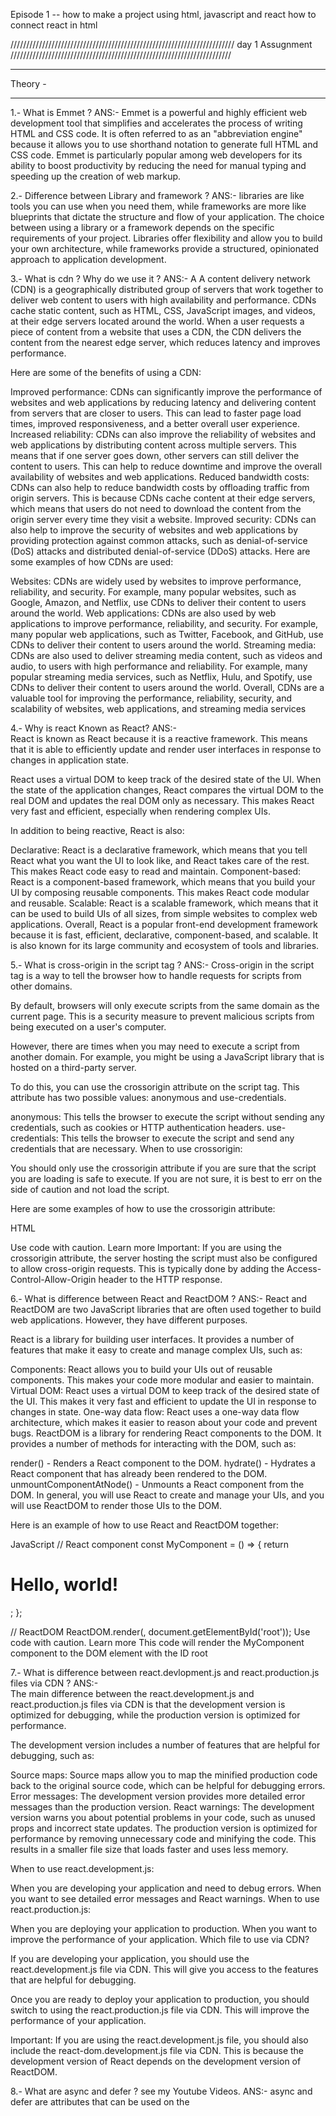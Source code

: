 Episode 1 --
how to make a project using html, javascript and react
how to connect react in html


///////////////////////////////////////////////////////////////////////
day 1 Assugnment
//////////////////////////////////////////////////////////////////////


********************
Theory -
********************


1.-  What is Emmet ?
   ANS:-  Emmet is a powerful and highly efficient web development tool that simplifies and accelerates the process of writing HTML and CSS code. It is often referred to as an "abbreviation engine" because it allows you to use shorthand notation to generate full HTML and CSS code. Emmet is particularly popular among web developers for its ability to boost productivity by reducing the need for manual typing and speeding up the creation of web markup.

2.-  Difference between Library and framework ?
   ANS:-  libraries are like tools you can use when you need them, while frameworks are more like blueprints that dictate the structure and flow of your application. The choice between using a library or a framework depends on the specific requirements of your project. Libraries offer flexibility and allow you to build your own architecture, while frameworks provide a structured, opinionated approach to application development.

3.- What is cdn ? Why do we use it ?
ANS:-  A
A content delivery network (CDN) is a geographically distributed group of servers that work together to deliver web content to users with high availability and performance. CDNs cache static content, such as HTML, CSS, JavaScript images, and videos, at their edge servers located around the world. When a user requests a piece of content from a website that uses a CDN, the CDN delivers the content from the nearest edge server, which reduces latency and improves performance.

Here are some of the benefits of using a CDN:

Improved performance: CDNs can significantly improve the performance of websites and web applications by reducing latency and delivering content from servers that are closer to users. This can lead to faster page load times, improved responsiveness, and a better overall user experience.
Increased reliability: CDNs can also improve the reliability of websites and web applications by distributing content across multiple servers. This means that if one server goes down, other servers can still deliver the content to users. This can help to reduce downtime and improve the overall availability of websites and web applications.
Reduced bandwidth costs: CDNs can also help to reduce bandwidth costs by offloading traffic from origin servers. This is because CDNs cache content at their edge servers, which means that users do not need to download the content from the origin server every time they visit a website.
Improved security: CDNs can also help to improve the security of websites and web applications by providing protection against common attacks, such as denial-of-service (DoS) attacks and distributed denial-of-service (DDoS) attacks.
Here are some examples of how CDNs are used:

Websites: CDNs are widely used by websites to improve performance, reliability, and security. For example, many popular websites, such as Google, Amazon, and Netflix, use CDNs to deliver their content to users around the world.
Web applications: CDNs are also used by web applications to improve performance, reliability, and security. For example, many popular web applications, such as Twitter, Facebook, and GitHub, use CDNs to deliver their content to users around the world.
Streaming media: CDNs are also used to deliver streaming media content, such as videos and audio, to users with high performance and reliability. For example, many popular streaming media services, such as Netflix, Hulu, and Spotify, use CDNs to deliver their content to users around the world.
Overall, CDNs are a valuable tool for improving the performance, reliability, security, and scalability of websites, web applications, and streaming media services




4.-  Why is react Known as React?
ANS:-  
React is known as React because it is a reactive framework. This means that it is able to efficiently update and render user interfaces in response to changes in application state.

React uses a virtual DOM to keep track of the desired state of the UI. When the state of the application changes, React compares the virtual DOM to the real DOM and updates the real DOM only as necessary. This makes React very fast and efficient, especially when rendering complex UIs.

In addition to being reactive, React is also:

Declarative: React is a declarative framework, which means that you tell React what you want the UI to look like, and React takes care of the rest. This makes React code easy to read and maintain.
Component-based: React is a component-based framework, which means that you build your UI by composing reusable components. This makes React code modular and reusable.
Scalable: React is a scalable framework, which means that it can be used to build UIs of all sizes, from simple websites to complex web applications.
Overall, React is a popular front-end development framework because it is fast, efficient, declarative, component-based, and scalable. It is also known for its large community and ecosystem of tools and libraries.



5.-  What is cross-origin in the script tag ?
ANS:-  Cross-origin in the script tag is a way to tell the browser how to handle requests for scripts from other domains.

By default, browsers will only execute scripts from the same domain as the current page. This is a security measure to prevent malicious scripts from being executed on a user's computer.

However, there are times when you may need to execute a script from another domain. For example, you might be using a JavaScript library that is hosted on a third-party server.

To do this, you can use the crossorigin attribute on the script tag. This attribute has two possible values: anonymous and use-credentials.

anonymous: This tells the browser to execute the script without sending any credentials, such as cookies or HTTP authentication headers.
use-credentials: This tells the browser to execute the script and send any credentials that are necessary.
When to use crossorigin:

You should only use the crossorigin attribute if you are sure that the script you are loading is safe to execute. If you are not sure, it is best to err on the side of caution and not load the script.

Here are some examples of how to use the crossorigin attribute:

HTML
<script crossorigin="anonymous" src="https://example.com/my-script.js"></script>

<script crossorigin="use-credentials" src="https://example.com/my-script.js"></script>
Use code with caution. Learn more
Important: If you are using the crossorigin attribute, the server hosting the script must also be configured to allow cross-origin requests. This is typically done by adding the Access-Control-Allow-Origin header to the HTTP response.




6.-  What is difference between React and ReactDOM ?
ANS:-  React and ReactDOM are two JavaScript libraries that are often used together to build web applications. However, they have different purposes.

React is a library for building user interfaces. It provides a number of features that make it easy to create and manage complex UIs, such as:

Components: React allows you to build your UIs out of reusable components. This makes your code more modular and easier to maintain.
Virtual DOM: React uses a virtual DOM to keep track of the desired state of the UI. This makes it very fast and efficient to update the UI in response to changes in state.
One-way data flow: React uses a one-way data flow architecture, which makes it easier to reason about your code and prevent bugs.
ReactDOM is a library for rendering React components to the DOM. It provides a number of methods for interacting with the DOM, such as:

render() - Renders a React component to the DOM.
hydrate() - Hydrates a React component that has already been rendered to the DOM.
unmountComponentAtNode() - Unmounts a React component from the DOM.
In general, you will use React to create and manage your UIs, and you will use ReactDOM to render those UIs to the DOM.

Here is an example of how to use React and ReactDOM together:

JavaScript
// React component
const MyComponent = () => {
  return <h1>Hello, world!</h1>;
};

// ReactDOM
ReactDOM.render(<MyComponent />, document.getElementById('root'));
Use code with caution. Learn more
This code will render the MyComponent component to the DOM element with the ID root




7.-  What is difference between react.devlopment.js and react.production.js files via CDN ?
ANS:-  
The main difference between the react.development.js and react.production.js files via CDN is that the development version is optimized for debugging, while the production version is optimized for performance.

The development version includes a number of features that are helpful for debugging, such as:

Source maps: Source maps allow you to map the minified production code back to the original source code, which can be helpful for debugging errors.
Error messages: The development version provides more detailed error messages than the production version.
React warnings: The development version warns you about potential problems in your code, such as unused props and incorrect state updates.
The production version is optimized for performance by removing unnecessary code and minifying the code. This results in a smaller file size that loads faster and uses less memory.

When to use react.development.js:

When you are developing your application and need to debug errors.
When you want to see detailed error messages and React warnings.
When to use react.production.js:

When you are deploying your application to production.
When you want to improve the performance of your application.
Which file to use via CDN?

If you are developing your application, you should use the react.development.js file via CDN. This will give you access to the features that are helpful for debugging.

Once you are ready to deploy your application to production, you should switch to using the react.production.js file via CDN. This will improve the performance of your application.

Important: If you are using the react.development.js file, you should also include the react-dom.development.js file via CDN. This is because the development version of React depends on the development version of ReactDOM.




8.-  What are async and defer ? see my Youtube Videos.
ANS:-  async and defer are attributes that can be used on the <script> tag in HTML to control how JavaScript files are loaded and executed.

async

The async attribute tells the browser to download and execute the JavaScript file as soon as it is available, without waiting for the rest of the page to load.
This can improve the performance of your page, but it can also cause problems if the JavaScript file depends on other elements on the page that have not yet loaded.
For example, if the JavaScript file contains code to initialize a navigation menu, and the navigation menu has not yet been loaded, the JavaScript code will not be able to initialize the menu properly.
defer

The defer attribute tells the browser to download the JavaScript file but wait to execute it until the rest of the page has loaded.
This ensures that the JavaScript file will not interfere with the loading of other elements on the page.
However, it can also delay the execution of the JavaScript code, which can impact the performance of your page.
When to use async and defer

You should use the async attribute if you want to improve the performance of your page and the JavaScript file does not depend on other elements on the page.
You should use the defer attribute if you want to ensure that the JavaScript file does not interfere with the loading of other elements on the page.
Which one to use?

In general, it is best to use the defer attribute unless you have a specific reason to use the async attribute.

Here are some examples of when you might use the async attribute:

If you are using a JavaScript library that needs to be loaded as soon as possible, such as a library that provides analytics or crash reporting.
If you are using a JavaScript file to load other resources, such as images or CSS files.
Here are some examples of when you might use the defer attribute:

If you are using a JavaScript file to initialize UI elements, such as a navigation menu or a modal dialog.
If you are using a JavaScript file to handle user interaction, such as clicking a button or submitting a form.





9.-   What is rrow Functions in react ?
And:- Arrow functions are a concise way to write functions in JavaScript. They were introduced in ES6, and they are widely used in React.
Arrow functions have a number of benefits over traditional function expressions, including:
:- They are more concise.
:- They are lexically bound, which means that they do not need to be bound to a specific context.
:- They can be used as expressions, which makes them more flexible.
To define an arrow function, you use the following syntax:

For example, the following arrow function is equivalent to the following traditional function expression:

JavaScript
const add = (a, b) => {
  return a + b;
};

function add(a, b) {
  return a + b;
}
Use code with caution. Learn more
Arrow functions can be used anywhere that a function expression is expected. For example, you can use them to define event handlers, component lifecycle methods, and render functions.

Here is an example of how to use an arrow function as an event handler:

JavaScript
<button onClick={() => alert('Hello, world!')}>Click me!</button>
Use code with caution. Learn more
This code will render a button that alerts the message "Hello, world!" when it is clicked.

Arrow functions are a powerful tool that can make your React code more concise, readable, and flexible.

Here are some additional benefits of using arrow functions in React:

Improved readability: Arrow functions can make your React code more readable by reducing the amount of boilerplate code that you need to write.
Reduced code duplication: Arrow functions can help you to reduce code duplication by allowing you to define concise, reusable functions.
Enhanced performance: Arrow functions can help to improve the performance of your React code by reducing the amount of overhead that is required to execute functions.


**********************
COADING -
**********************

1.- Setup all tool on your Pc 
   a.- VS Code
   b.- Chrome
   c.- Extensions
2.- Create a new Git Repo
3.- Built your First Hello World Program using 
   a.- Just HTML
   b.- Js and Manipulate the DOM
   c.- Using React
4.- use CDN links
5.- Creat an Elemnent 
6.- Create nested React Elements 
7.- use root.render
8.- Push Code to GitHub
9.- Learn About Arrow Functions before the next class





///////////////////////////////////////////////////////////////////////
day 2 Assugnment
//////////////////////////////////////////////////////////////////////



********************
Theory -
********************

1.-  What is NPM?
   ANS:-  


2.- What is Parcel/Webpack? Why do we need it?
3.- What is Parcel-cache?
4.- What is npx?
5.- What is difference between dependencies vs devDependencies?
6.- What is Tree Shaking?
7.- What is Hot Module Replacement? 
8.- listdown your faverite five superpowers of parceland describe any three of them in your words?
9.- What is .gitignore? What should we add and not add into it?
10.- What is deferance between package.json and package-lock.json?
11.- Why should i not modify package-lock.json?
12.- What is Node-Modules? is it a good idea to push that on git?
13.- What is dist folder?
14.- What is browserlists Read and dif bundlers: vite, webpack, parcel
15.- Read About: ^ - caret and ~ - tilda.
16.- Read about Script types in Html (MDN Docs).


**********************
COADING -
**********************

1.- intialize npm into your repo.
2.- install react and react-dom
3.- remove CDN links into react.
4.- install parcel
5.- ignite your app with parcel.
6.- add script for "start" and "build" with parcel commands.
7.- add .gitignore file
8.- add browserlists.
9.- build a production version of your code using parcel build.


**********************
Reference -
**********************

1.- Creating your own create-react-app
2.- parcel documentation Parcel onProduction
3.- Browserlist: https://browserlist.dev/
4.- 
